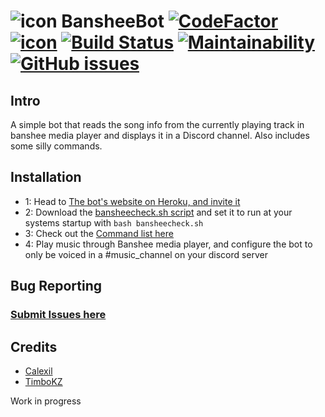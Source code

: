 # ![icon](https://u.teknik.io/znQBF.png) BansheeBot [![CodeFactor](https://www.codefactor.io/repository/github/calexil/bansheebot/badge)](https://www.codefactor.io/repository/github/calexil/bansheebot) [![icon](https://img.shields.io/badge/Heroku-Deployed-8460aa.svg)](https://bansheebot.herokuapp.com/) [![Build Status](https://travis-ci.org/calexil/BansheeBot.svg?branch=master)](https://travis-ci.org/calexil/BansheeBot) [![Maintainability](https://api.codeclimate.com/v1/badges/5cea1da12f8d344b472f/maintainability)](https://codeclimate.com/github/calexil/BansheeBot/maintainability) [![GitHub issues](https://img.shields.io/github/issues/calexil/BansheeBot.svg)](https://github.com/calexil/BansheeBot/issues)

## Intro
A simple bot that reads the song info from the currently playing track in banshee media player and displays it in a Discord channel. Also includes some silly commands.

## Installation

* 1: Head to [The bot's website on Heroku, and invite it](https://bansheebot.herokuapp.com/)
* 2: Download the [bansheecheck.sh script](https://github.com/calexil/BansheeBot/blob/master/bansheecheck.sh) and set it to run at your systems startup with `bash bansheecheck.sh`
* 3: Check out the [Command list here](https://github.com/calexil/BansheeBot/blob/master/Commands.md)
* 4: Play music through Banshee media player, and configure the bot to only be voiced in a #music_channel on your discord server

## Bug Reporting
### [Submit Issues here](https://github.com/calexil/BansheeBot/issues/new)

## Credits

* [Calexil](https://github.com/calexil)
* [TimboKZ](https://github.com/TimboKZ)

Work in progress
